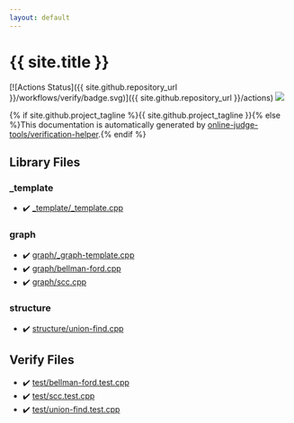 ```yaml
---
layout: default
---
```


<!-- mathjax config similar to math.stackexchange -->
<script type="text/javascript" async
  src="https://cdnjs.cloudflare.com/ajax/libs/mathjax/2.7.5/MathJax.js?config=TeX-MML-AM_CHTML">
</script>
<script type="text/x-mathjax-config">
  MathJax.Hub.Config({
    TeX: { equationNumbers: { autoNumber: "AMS" }},
    tex2jax: {
      inlineMath: [ ['$','$'] ],
      processEscapes: true
    },
    "HTML-CSS": { matchFontHeight: false },
    displayAlign: "left",
    displayIndent: "2em"
  });
</script>

<script type="text/javascript" src="https://cdnjs.cloudflare.com/ajax/libs/jquery/3.4.1/jquery.min.js"></script>
<script src="https://cdn.jsdelivr.net/npm/jquery-balloon-js@1.1.2/jquery.balloon.min.js" integrity="sha256-ZEYs9VrgAeNuPvs15E39OsyOJaIkXEEt10fzxJ20+2I=" crossorigin="anonymous"></script>
<script type="text/javascript" src="assets/js/copy-button.js"></script>
<link rel="stylesheet" href="assets/css/copy-button.css" />


# {{ site.title }}

[![Actions Status]({{ site.github.repository_url }}/workflows/verify/badge.svg)]({{ site.github.repository_url }}/actions)
<a href="{{ site.github.repository_url }}"><img src="https://img.shields.io/github/last-commit/{{ site.github.owner_name }}/{{ site.github.repository_name }}" /></a>

{% if site.github.project_tagline %}{{ site.github.project_tagline }}{% else %}This documentation is automatically generated by <a href="https://github.com/online-judge-tools/verification-helper">online-judge-tools/verification-helper</a>.{% endif %}

## Library Files

<div id="dd743839bbbccf6b9f92c191458344b7"></div>

### _template

* :heavy_check_mark: <a href="library/_template/_template.cpp.html">_template/_template.cpp</a>


<div id="f8b0b924ebd7046dbfa85a856e4682c8"></div>

### graph

* :heavy_check_mark: <a href="library/graph/_graph-template.cpp.html">graph/_graph-template.cpp</a>
* :heavy_check_mark: <a href="library/graph/bellman-ford.cpp.html">graph/bellman-ford.cpp</a>
* :heavy_check_mark: <a href="library/graph/scc.cpp.html">graph/scc.cpp</a>


<div id="07414f4e15ca943e6cde032dec85d92f"></div>

### structure

* :heavy_check_mark: <a href="library/structure/union-find.cpp.html">structure/union-find.cpp</a>


## Verify Files

* :heavy_check_mark: <a href="verify/test/bellman-ford.test.cpp.html">test/bellman-ford.test.cpp</a>
* :heavy_check_mark: <a href="verify/test/scc.test.cpp.html">test/scc.test.cpp</a>
* :heavy_check_mark: <a href="verify/test/union-find.test.cpp.html">test/union-find.test.cpp</a>


